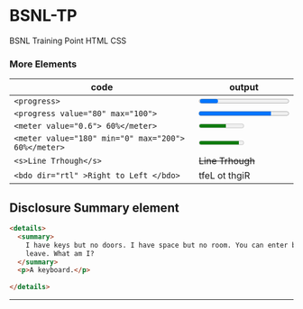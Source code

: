 # BSNL-TP
BSNL Training Point HTML CSS

### More Elements
|code|output |
|-----|------|
|```<progress>``` | <progress> |
|```<progress value="80" max="100"> ``` | <progress value="80" max="100"> |
|``` <meter value="0.6"> 60%</meter> ``` |<meter value="0.6"> 60%</meter>  |
|``` <meter value="180" min="0" max="200"> 60%</meter> ``` |<meter value="180" min="0" max="200"> 60%</meter>  |
|``` <s>Line Trhough</s> ``` |<s>Line Trhough</s>  |
|``` <bdo dir="rtl" >Right to Left </bdo> ``` |<bdo dir="rtl" >Right to Left </bdo>  |

## Disclosure Summary element
```html
<details>
  <summary>
    I have keys but no doors. I have space but no room. You can enter but can’t
    leave. What am I?
  </summary>
  <p>A keyboard.</p>
  
</details>
```

****


